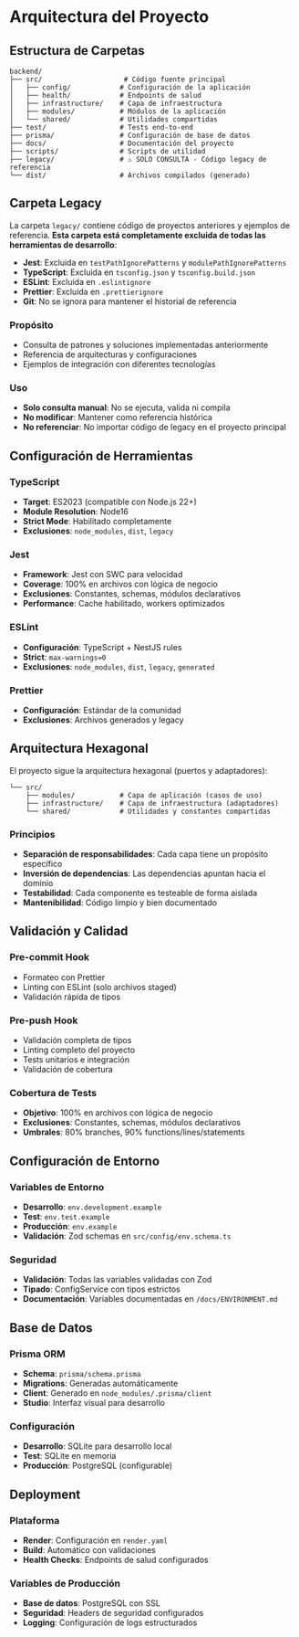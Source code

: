 # Arquitectura del Proyecto

## Estructura de Carpetas

```
backend/
├── src/                    # Código fuente principal
│   ├── config/            # Configuración de la aplicación
│   ├── health/            # Endpoints de salud
│   ├── infrastructure/    # Capa de infraestructura
│   ├── modules/           # Módulos de la aplicación
│   └── shared/            # Utilidades compartidas
├── test/                  # Tests end-to-end
├── prisma/                # Configuración de base de datos
├── docs/                  # Documentación del proyecto
├── scripts/               # Scripts de utilidad
├── legacy/                # ⚠️ SOLO CONSULTA - Código legacy de referencia
└── dist/                  # Archivos compilados (generado)
```

## Carpeta Legacy

La carpeta `legacy/` contiene código de proyectos anteriores y ejemplos de referencia. **Esta carpeta está completamente excluida de todas las herramientas de desarrollo**:

- **Jest**: Excluida en `testPathIgnorePatterns` y `modulePathIgnorePatterns`
- **TypeScript**: Excluida en `tsconfig.json` y `tsconfig.build.json`
- **ESLint**: Excluida en `.eslintignore`
- **Prettier**: Excluida en `.prettierignore`
- **Git**: No se ignora para mantener el historial de referencia

### Propósito

- Consulta de patrones y soluciones implementadas anteriormente
- Referencia de arquitecturas y configuraciones
- Ejemplos de integración con diferentes tecnologías

### Uso

- **Solo consulta manual**: No se ejecuta, valida ni compila
- **No modificar**: Mantener como referencia histórica
- **No referenciar**: No importar código de legacy en el proyecto principal

## Configuración de Herramientas

### TypeScript

- **Target**: ES2023 (compatible con Node.js 22+)
- **Module Resolution**: Node16
- **Strict Mode**: Habilitado completamente
- **Exclusiones**: `node_modules`, `dist`, `legacy`

### Jest

- **Framework**: Jest con SWC para velocidad
- **Coverage**: 100% en archivos con lógica de negocio
- **Exclusiones**: Constantes, schemas, módulos declarativos
- **Performance**: Cache habilitado, workers optimizados

### ESLint

- **Configuración**: TypeScript + NestJS rules
- **Strict**: `max-warnings=0`
- **Exclusiones**: `node_modules`, `dist`, `legacy`, `generated`

### Prettier

- **Configuración**: Estándar de la comunidad
- **Exclusiones**: Archivos generados y legacy

## Arquitectura Hexagonal

El proyecto sigue la arquitectura hexagonal (puertos y adaptadores):

```
└── src/
    ├── modules/           # Capa de aplicación (casos de uso)
    ├── infrastructure/    # Capa de infraestructura (adaptadores)
    └── shared/            # Utilidades y constantes compartidas
```

### Principios

- **Separación de responsabilidades**: Cada capa tiene un propósito específico
- **Inversión de dependencias**: Las dependencias apuntan hacia el dominio
- **Testabilidad**: Cada componente es testeable de forma aislada
- **Mantenibilidad**: Código limpio y bien documentado

## Validación y Calidad

### Pre-commit Hook

- Formateo con Prettier
- Linting con ESLint (solo archivos staged)
- Validación rápida de tipos

### Pre-push Hook

- Validación completa de tipos
- Linting completo del proyecto
- Tests unitarios e integración
- Validación de cobertura

### Cobertura de Tests

- **Objetivo**: 100% en archivos con lógica de negocio
- **Exclusiones**: Constantes, schemas, módulos declarativos
- **Umbrales**: 80% branches, 90% functions/lines/statements

## Configuración de Entorno

### Variables de Entorno

- **Desarrollo**: `env.development.example`
- **Test**: `env.test.example`
- **Producción**: `env.example`
- **Validación**: Zod schemas en `src/config/env.schema.ts`

### Seguridad

- **Validación**: Todas las variables validadas con Zod
- **Tipado**: ConfigService con tipos estrictos
- **Documentación**: Variables documentadas en `/docs/ENVIRONMENT.md`

## Base de Datos

### Prisma ORM

- **Schema**: `prisma/schema.prisma`
- **Migrations**: Generadas automáticamente
- **Client**: Generado en `node_modules/.prisma/client`
- **Studio**: Interfaz visual para desarrollo

### Configuración

- **Desarrollo**: SQLite para desarrollo local
- **Test**: SQLite en memoria
- **Producción**: PostgreSQL (configurable)

## Deployment

### Plataforma

- **Render**: Configuración en `render.yaml`
- **Build**: Automático con validaciones
- **Health Checks**: Endpoints de salud configurados

### Variables de Producción

- **Base de datos**: PostgreSQL con SSL
- **Seguridad**: Headers de seguridad configurados
- **Logging**: Configuración de logs estructurados
